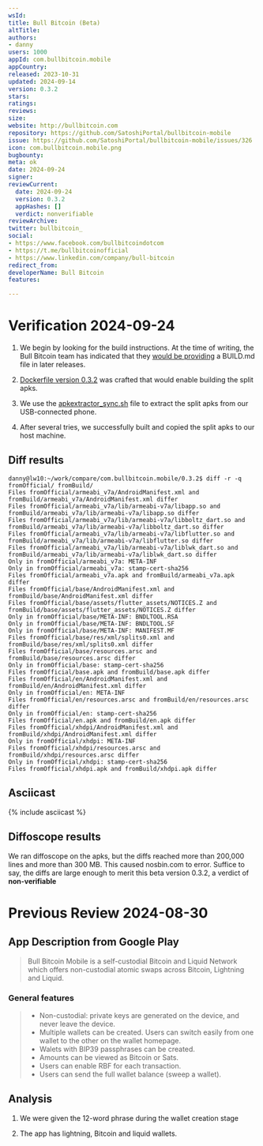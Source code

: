 ```yaml
---
wsId: 
title: Bull Bitcoin (Beta)
altTitle: 
authors:
- danny
users: 1000
appId: com.bullbitcoin.mobile
appCountry: 
released: 2023-10-31
updated: 2024-09-14
version: 0.3.2
stars: 
ratings: 
reviews: 
size: 
website: http://bullbitcoin.com
repository: https://github.com/SatoshiPortal/bullbitcoin-mobile
issue: https://github.com/SatoshiPortal/bullbitcoin-mobile/issues/326
icon: com.bullbitcoin.mobile.png
bugbounty: 
meta: ok
date: 2024-09-24
signer:
reviewCurrent:
  date: 2024-09-24
  version: 0.3.2
  appHashes: []
  verdict: nonverifiable
reviewArchive: 
twitter: bullbitcoin_
social:
- https://www.facebook.com/bullbitcoindotcom
- https://t.me/bullbitcoinofficial
- https://www.linkedin.com/company/bull-bitcoin
redirect_from: 
developerName: Bull Bitcoin
features: 

---
```


# Verification 2024-09-24

1. We begin by looking for the build instructions. At the time of writing, the Bull Bitcoin team has indicated that they [would be providing](https://github.com/SatoshiPortal/bullbitcoin-mobile/issues/326#issuecomment-2363816854) a BUILD.md file in later releases.

2. [Dockerfile version 0.3.2](https://gitlab.com/walletscrutiny/walletScrutinyCom/-/blob/c1ec6e8920ce5af8d4cacb9d1eb40001fc84e49d/scripts/test/android/com.bullbitcoin.android.dockerfile) was crafted that would enable building the split apks. 

3. We use the [apkextractor_sync.sh](https://gitlab.com/walletscrutiny/walletScrutinyCom/-/blob/master/apkextractor_sync.sh?ref_type=heads) file to extract the split apks from our USB-connected phone.

4. After several tries, we successfully built and copied the split apks to our host machine.

## Diff results 

```
danny@lw10:~/work/compare/com.bullbitcoin.mobile/0.3.2$ diff -r -q fromOfficial/ fromBuild/
Files fromOfficial/armeabi_v7a/AndroidManifest.xml and fromBuild/armeabi_v7a/AndroidManifest.xml differ
Files fromOfficial/armeabi_v7a/lib/armeabi-v7a/libapp.so and fromBuild/armeabi_v7a/lib/armeabi-v7a/libapp.so differ
Files fromOfficial/armeabi_v7a/lib/armeabi-v7a/libboltz_dart.so and fromBuild/armeabi_v7a/lib/armeabi-v7a/libboltz_dart.so differ
Files fromOfficial/armeabi_v7a/lib/armeabi-v7a/libflutter.so and fromBuild/armeabi_v7a/lib/armeabi-v7a/libflutter.so differ
Files fromOfficial/armeabi_v7a/lib/armeabi-v7a/liblwk_dart.so and fromBuild/armeabi_v7a/lib/armeabi-v7a/liblwk_dart.so differ
Only in fromOfficial/armeabi_v7a: META-INF
Only in fromOfficial/armeabi_v7a: stamp-cert-sha256
Files fromOfficial/armeabi_v7a.apk and fromBuild/armeabi_v7a.apk differ
Files fromOfficial/base/AndroidManifest.xml and fromBuild/base/AndroidManifest.xml differ
Files fromOfficial/base/assets/flutter_assets/NOTICES.Z and fromBuild/base/assets/flutter_assets/NOTICES.Z differ
Only in fromOfficial/base/META-INF: BNDLTOOL.RSA
Only in fromOfficial/base/META-INF: BNDLTOOL.SF
Only in fromOfficial/base/META-INF: MANIFEST.MF
Files fromOfficial/base/res/xml/splits0.xml and fromBuild/base/res/xml/splits0.xml differ
Files fromOfficial/base/resources.arsc and fromBuild/base/resources.arsc differ
Only in fromOfficial/base: stamp-cert-sha256
Files fromOfficial/base.apk and fromBuild/base.apk differ
Files fromOfficial/en/AndroidManifest.xml and fromBuild/en/AndroidManifest.xml differ
Only in fromOfficial/en: META-INF
Files fromOfficial/en/resources.arsc and fromBuild/en/resources.arsc differ
Only in fromOfficial/en: stamp-cert-sha256
Files fromOfficial/en.apk and fromBuild/en.apk differ
Files fromOfficial/xhdpi/AndroidManifest.xml and fromBuild/xhdpi/AndroidManifest.xml differ
Only in fromOfficial/xhdpi: META-INF
Files fromOfficial/xhdpi/resources.arsc and fromBuild/xhdpi/resources.arsc differ
Only in fromOfficial/xhdpi: stamp-cert-sha256
Files fromOfficial/xhdpi.apk and fromBuild/xhdpi.apk differ
```

## Asciicast 

{% include asciicast %}

## Diffoscope results

We ran diffoscope on the apks, but the diffs reached more than 200,000 lines and more than 300 MB. This caused nosbin.com to error. Suffice to say, the diffs are large enough to merit this beta version 0.3.2, a verdict of **non-verifiable**

# Previous Review 2024-08-30

## App Description from Google Play

> Bull Bitcoin Mobile is a self-custodial Bitcoin and Liquid Network which offers non-custodial atomic swaps across Bitcoin, Lightning and Liquid.

### General features

> - Non-custodial: private keys are generated on the device, and never leave the device.
> - Multiple wallets can be created. Users can switch easily from one wallet to the other on the wallet homepage.
> - Walets with BIP39 passphrases can be created.
> - Amounts can be viewed as Bitcoin or Sats.
> - Users can enable RBF for each transaction.
> - Users can send the full wallet balance (sweep a wallet).

## Analysis

1. We were given the 12-word phrase during the wallet creation stage

2. The app has lightning, Bitcoin and liquid wallets.


